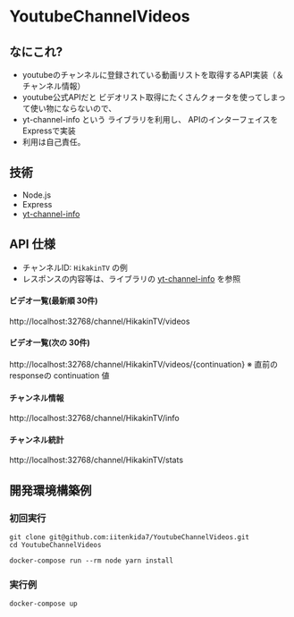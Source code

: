# YoutubeChannelVideos

## なにこれ?
* youtubeのチャンネルに登録されている動画リストを取得するAPI実装（＆チャンネル情報）
* youtube公式APIだと ビデオリスト取得にたくさんクォータを使ってしまって使い物にならないので、
* yt-channel-info という ライブラリを利用し、 APIのインターフェイスを Expressで実装
* 利用は自己責任。

## 技術
* Node.js
* Express
* [yt-channel-info](https://github.com/FreeTubeApp/yt-channel-info)

## API 仕様

* チャンネルID: `HikakinTV` の例
* レスポンスの内容等は、ライブラリの [yt-channel-info](https://github.com/FreeTubeApp/yt-channel-info) を参照

#### ビデオ一覧(最新順 30件)
http://localhost:32768/channel/HikakinTV/videos

#### ビデオ一覧(次の 30件)
http://localhost:32768/channel/HikakinTV/videos/{continuation}
※ 直前の responseの continuation 値
#### チャンネル情報
http://localhost:32768/channel/HikakinTV/info

#### チャンネル統計
http://localhost:32768/channel/HikakinTV/stats

## 開発環境構築例

### 初回実行

```
git clone git@github.com:iitenkida7/YoutubeChannelVideos.git
cd YoutubeChannelVideos

docker-compose run --rm node yarn install
```

### 実行例

```
docker-compose up
```




